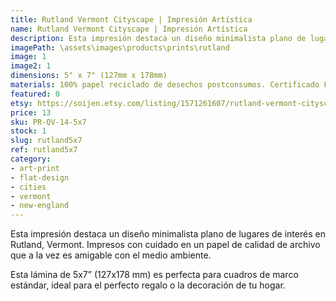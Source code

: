 ```yaml
---
title: Rutland Vermont Cityscape | Impresión Artística
name: Rutland Vermont Cityscape | Impresión Artística
description: Esta impresión destaca un diseño minimalista plano de lugares de interés en Rutland, Vermont. Impresos con cuidado en un papel de calidad de archivo que a la vez es amigable con el medio ambiente.
imagePath: \assets\images\products\prints\rutland
image: 1
image2: 1
dimensions: 5" x 7" (127mm x 178mm)
materials: 100% papel reciclado de desechos postconsumos. Certificado FSC.
featured: 0
etsy: https://soijen.etsy.com/listing/1571261607/rutland-vermont-cityscape-art-print
price: 13
sku: PR-QV-14-5x7
stock: 1
slug: rutland5x7
ref: rutland5x7
category:
- art-print
- flat-design
- cities
- vermont
- new-england
---
```

Esta impresión destaca un diseño minimalista plano de lugares de interés en Rutland, Vermont. Impresos con cuidado en un papel de calidad de archivo que a la vez es amigable con el medio ambiente.

Esta lámina de 5x7” (127x178 mm) es perfecta para cuadros de marco estándar, ideal para el perfecto regalo o la decoración de tu hogar.